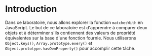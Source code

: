 # Introduction

Dans ce laboratoire, nous allons explorer la fonction `matchesWith` en JavaScript. Le but de ce laboratoire est d'apprendre à comparer deux objets et à déterminer s'ils contiennent des valeurs de propriété équivalentes sur la base d'une fonction fournie. Nous utiliserons `Object.keys()`, `Array.prototype.every()` et `Object.prototype.hasOwnProperty()` pour accomplir cette tâche.
